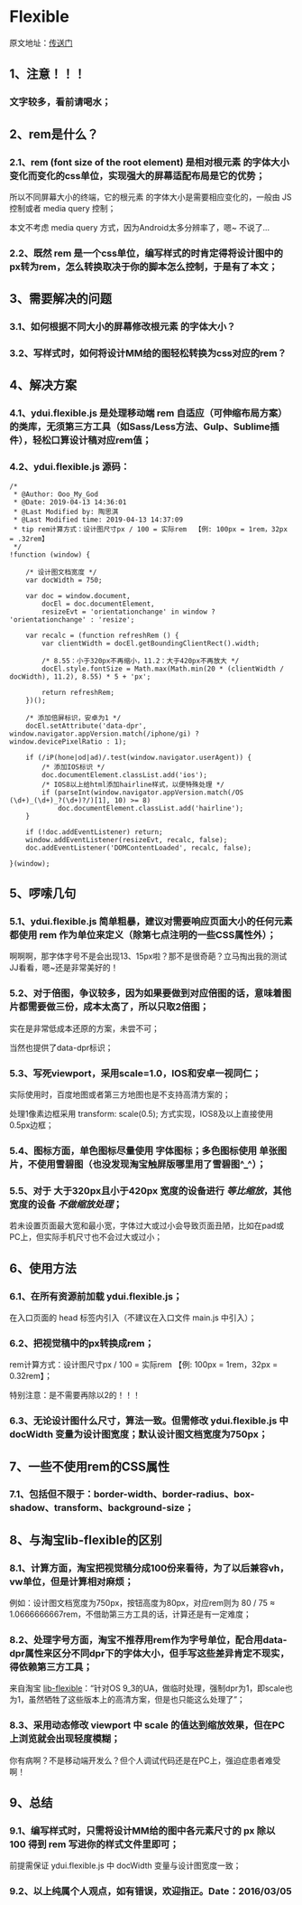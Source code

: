 # Flexible

原文地址：<a href="<http://vue.ydui.org/docs/#/flexible>" target="_blank">传送门</a>

##  1、注意！！！

### 文字较多，看前请喝水；

##  2、rem是什么？

### 2.1、rem (font size of the root element) 是相对根元素 <html> 的字体大小变化而变化的css单位，实现强大的屏幕适配布局是它的优势；

 所以不同屏幕大小的终端，它的根元素 <html> 的字体大小是需要相应变化的，一般由 JS 控制或者 media query 控制；

 本文不考虑 media query 方式，因为Android太多分辨率了，嗯~ 不说了...

### 2.2、既然 rem 是一个css单位，编写样式的时肯定得将设计图中的px转为rem，怎么转换取决于你的脚本怎么控制，于是有了本文；

##  3、需要解决的问题

### 3.1、如何根据不同大小的屏幕修改根元素 <html> 的字体大小？

### 3.2、写样式时，如何将设计MM给的图轻松转换为css对应的rem？

##  4、解决方案

### 4.1、ydui.flexible.js 是处理移动端 rem 自适应（可伸缩布局方案）的类库，无须第三方工具（如Sass/Less方法、Gulp、Sublime插件），轻松口算设计稿对应rem值；

### 4.2、ydui.flexible.js 源码：

```
/*
 * @Author: Ooo_My_God 
 * @Date: 2019-04-13 14:36:01 
 * @Last Modified by: 陶思淇
 * @Last Modified time: 2019-04-13 14:37:09
 * tip rem计算方式：设计图尺寸px / 100 = 实际rem  【例: 100px = 1rem，32px = .32rem】
 */
!function (window) {

    /* 设计图文档宽度 */
    var docWidth = 750;

    var doc = window.document,
        docEl = doc.documentElement,
        resizeEvt = 'orientationchange' in window ? 'orientationchange' : 'resize';

    var recalc = (function refreshRem () {
        var clientWidth = docEl.getBoundingClientRect().width;

        /* 8.55：小于320px不再缩小，11.2：大于420px不再放大 */
        docEl.style.fontSize = Math.max(Math.min(20 * (clientWidth / docWidth), 11.2), 8.55) * 5 + 'px';

        return refreshRem;
    })();

    /* 添加倍屏标识，安卓为1 */
    docEl.setAttribute('data-dpr', window.navigator.appVersion.match(/iphone/gi) ? window.devicePixelRatio : 1);

    if (/iP(hone|od|ad)/.test(window.navigator.userAgent)) {
        /* 添加IOS标识 */
        doc.documentElement.classList.add('ios');
        /* IOS8以上给html添加hairline样式，以便特殊处理 */
        if (parseInt(window.navigator.appVersion.match(/OS (\d+)_(\d+)_?(\d+)?/)[1], 10) >= 8)
            doc.documentElement.classList.add('hairline');
    }

    if (!doc.addEventListener) return;
    window.addEventListener(resizeEvt, recalc, false);
    doc.addEventListener('DOMContentLoaded', recalc, false);

}(window);
```

##  5、啰嗦几句

### 5.1、ydui.flexible.js 简单粗暴，建议对需要响应页面大小的任何元素都使用 rem 作为单位来定义（除第七点注明的一些CSS属性外）；

 啊啊啊，那字体字号不是会出现13、15px啦？那不是很奇葩？立马掏出我的测试JJ看看，嗯~还是非常美好的！

### 5.2、对于倍图，争议较多，因为如果要做到对应倍图的话，意味着图片都需要做三份，成本太高了，所以只取2倍图；

 实在是非常低成本还原的方案，未尝不可；

 当然也提供了data-dpr标识；

### 5.3、写死viewport，采用scale=1.0，IOS和安卓一视同仁；

 实际使用时，百度地图或者第三方地图也是不支持高清方案的；

 处理1像素边框采用 transform: scale(0.5); 方式实现，IOS8及以上直接使用0.5px边框；

### 5.4、图标方面，单色图标尽量使用 字体图标；多色图标使用 单张图片，不使用雪碧图（也没发现淘宝触屏版哪里用了雪碧图^_^）；

### 5.5、对于 大于320px且小于420px 宽度的设备进行 *等比缩放*，其他宽度的设备 *不做缩放处理*；

 若未设置页面最大宽和最小宽，字体过大或过小会导致页面丑陋，比如在pad或PC上，但实际手机尺寸也不会过大或过小；

##  6、使用方法

### 6.1、在所有资源前加载 ydui.flexible.js；

 在入口页面的 head 标签内引入（不建议在入口文件 main.js 中引入）；

### 6.2、把视觉稿中的px转换成rem；

 rem计算方式：设计图尺寸px / 100 = 实际rem 【例: 100px = 1rem，32px = 0.32rem】；

 特别注意：是不需要再除以2的！！！

### 6.3、无论设计图什么尺寸，算法一致。但需修改 ydui.flexible.js 中 docWidth 变量为设计图宽度；默认设计图文档宽度为750px；

##  7、一些不使用rem的CSS属性

### 7.1、包括但不限于：border-width、border-radius、box-shadow、transform、background-size；

##  8、与淘宝lib-flexible的区别

### 8.1、计算方面，淘宝把视觉稿分成100份来看待，为了以后兼容vh，vw单位，但是计算相对麻烦；

 例如：设计图文档宽度为750px，按钮高度为80px，对应rem则为 80 / 75 ≈ 1.0666666667rem，不借助第三方工具的话，计算还是有一定难度；

### 8.2、处理字号方面，淘宝不推荐用rem作为字号单位，配合用data-dpr属性来区分不同dpr下的字体大小，但手写这些差异肯定不现实，得依赖第三方工具；

 来自淘宝 [lib-flexible](https://github.com/amfe/lib-flexible)：“针对OS 9_3的UA，做临时处理，强制dpr为1，即scale也为1，虽然牺牲了这些版本上的高清方案，但是也只能这么处理了”；

### 8.3、采用动态修改 viewport 中 scale 的值达到缩放效果，但在PC上浏览就会出现轻度模糊；

 你有病啊？不是移动端开发么？但个人调试代码还是在PC上，强迫症患者难受啊！

##  9、总结

### 9.1、编写样式时，只需将设计MM给的图中各元素尺寸的 px 除以 100 得到 rem 写进你的样式文件里即可；

 前提需保证 ydui.flexible.js 中 docWidth 变量与设计图宽度一致；

### 9.2、以上纯属个人观点，如有错误，欢迎指正。Date：2016/03/05